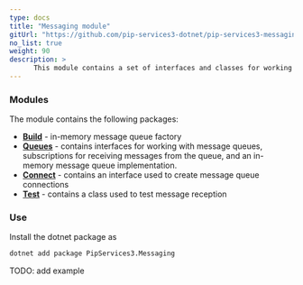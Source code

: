 ```yaml
---
type: docs
title: "Messaging module"
gitUrl: "https://github.com/pip-services3-dotnet/pip-services3-messaging-dotnet"
no_list: true
weight: 90
description: > 
      This module contains a set of interfaces and classes for working with message queues, as well as an in-memory message queue implementation. 
---
```


### Modules

The module contains the following packages:

- [**Build**](build) - in-memory message queue factory
- [**Queues**](queues) - contains interfaces for working with message queues, subscriptions for receiving messages from the queue, and an in-memory message queue implementation.
- [**Connect**](connect) - contains an interface used to create message queue connections
- [**Test**](test) - contains a class used to test message reception

### Use

Install the dotnet package as
```bash
dotnet add package PipServices3.Messaging
```

TODO: add example
